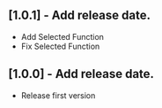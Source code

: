 ## [1.0.1] -  Add release date.

* Add Selected Function
* Fix Selected Function

## [1.0.0] -  Add release date.

* Release first version
